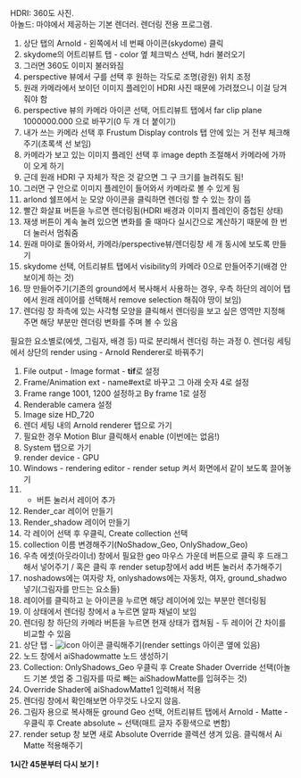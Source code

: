HDRI: 360도 사진.    
아놀드: 마야에서 제공하는 기본 렌더러. 렌더링 전용 프로그램.   
1. 상단 탭의 Arnold - 왼쪽에서 네 번째 아이콘(skydome) 클릭
2. skydome의 어트리뷰트 탭 - color 옆 체크박스 선택, hdri 불러오기
3. 그러면 360도 이미지 불러와짐
4. perspective 뷰에서 구를 선택 후 원하는 각도로 조명(광원) 위치 조정
5. 원래 카메라에서 보이던 이미지 플레인이 HDRI 사진 때문에 가려졌으니 이걸 당겨줘야 함
6. perspective 뷰의 카메라 아이콘 선택, 어트리뷰트 탭에서 far clip plane 1000000.000 으로 바꾸기(0 두 개 더 붙이기) 
7. 내가 쓰는 카메라 선택 후 Frustum Display controls 탭 안에 있는 거 전부 체크해주기(초록색 선 보임)  
8. 카메라가 보고 있는 이미지 플레인 선택 후 image depth 조절해서 카메라에 가까이 오게 하기
9. 근데 원래 HDRI 구 자체가 작은 것 같으면 그 구 크기를 늘려줘도 됨!  
10. 그러면 구 안으로 이미지 플레인이 들어와서 카메라로 볼 수 있게 됨
11. arlond  쉘프에서 눈 모양 아이콘을 클릭하면 렌더링 할 수 있는 창이 뜸 
12. 빨간 화살표 버튼을 누르면 렌더링됨(HDRI 배경과 이미지 플레인이 중첩된 상태)
13. 재생 버튼이 계속 눌려 있으면 변화를 줄 때마다 실시간으로 계산하기 때문에 한 번 더 눌러서 멈춰줌
14. 원래 마야로 돌아와서, 카메라/perspective뷰/렌더링창 세 개 동시에 보도록 만들기
15. skydome 선택, 어트리뷰트 탭에서 visibility의 카메라 0으로 만들어주기(배경 안 보이게 하는 것)
16. 땅 만들어주기(기존의 ground에서 복사해서 사용하는 경우, 우측 하단의 레이어 탭에서 원래 레이어를 선택해서 remove selection 해줘야 땅이 보임)
17. 렌더링 창 좌측에 있는 사각형 모양을 클릭해서 렌더링을 보고 싶은 영역만 지정해주면 해당 부분만 렌더링 변화를 주며 볼 수 있음 

필요한 요소별로(에셋, 그림자, 배경 등) 따로 분리해서 렌더링 하는 과정
0. 렌더링 세팅에서 상단의 render using - Arnold Renderer로 바꿔주기 
1. File output - Image format - **tif**로 설정
2. Frame/Animation ext - name#ext로 바꾸고 그 아래 숫자 4로 설정
3. Frame range 1001, 1200 설정하고 By frame 1로 설정
4. Renderable camera 설정
5. Image size HD_720 
7. 렌더 세팅 내의 Arnold renderer 탭으로 가기
8. 필요한 경우 Motion Blur 클릭해서 enable (이번에는 없음!)
9. System 탭으로 가기
10. render device - GPU
11. Windows - rendering editor - render setup 켜서 화면에서 같이 보도록 끌어놓기 
12. + 버튼 눌러서 레이어 추가
13. Render_car 레이어 만들기
14. Render_shadow 레이어 만들기
15. 각 레이어 선택 후 우클릭, Create collection 선택
16. collection 이름 변경해주기(NoShadow_Geo, OnlyShadow_Geo)
17. 우측 에셋(아웃라이너) 창에서 필요한 geo 마우스 가운데 버튼으로 클릭 후 드래그 해서 넣어주기 / 혹은 클릭 후 render setup창에서 add 버튼 눌러서 추가해주기
18. noshadows에는 여자랑 차, onlyshadows에는 자동차, 여자, ground_shadwo 넣기(그림자를 만드는 요소들)
19. 레이어를 클릭하고 눈 아이콘을 누르면 해당 레이어에 있는 부분만 렌더링됨
20. 이 상태에서 렌더링 창에서 a 누르면 알파 채널이 보임 
21. 렌더링 창 하단의 카메라 버튼을 누르면 현재 상태가 캡쳐됨 - 두 레이어 간 차이를 비교할 수 있음 
22. 상단 탭 - 
![icon](https://user-images.githubusercontent.com/90232599/139729724-41e7c801-ee50-4d11-9cdd-8b3cfd4dca0b.jpg) 아이콘 클릭해주기(render settings 아이콘 옆에 있음)   
23. 노드 창에서 aiShadowmatte 노드 생성하기   
24. Collection: OnlyShadows_Geo 우클릭 후 Create Shader Override 선택(아놀드 기본 셋업 중 그림자를 따로 빼는 aiShadowMatte를 입혀주는 것)
25. Override Shader에 aiShadowMatte1 입력해서 적용
26. 렌더링 창에서 확인해보면 아무것도 나오지 않음. 
27. 그림자 용으로 복사해둔 ground Geo 선택, 어트리뷰트 탭에서 Arnold - Matte - 우클릭 후 Create absolute ~ 선택(매트 글자 주황색으로 변함)
28. render setup 창 보면 새로 Absolute Override 콜렉션 생겨 있음. 클릭해서 Ai Matte 적용해주기

**1시간 45분부터 다시 보기 !**

